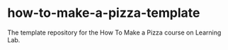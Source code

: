 # how-to-make-a-pizza-template
The template repository for the How To Make a Pizza course on Learning Lab.
